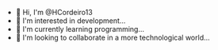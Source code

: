 - 👋 Hi, I'm @HCordeiro13
- 👀 I'm interested in development...
- 🌱 I'm currently learning programming...
- 💞️ I'm looking to collaborate in a more technological world...

<!---
HCordeiro13/HCordeiro13 is a ✨ special ✨ repository because its `README.md` (this file) appears on your GitHub profile.
You can click the Preview link to take a look at your changes.
--->
